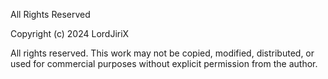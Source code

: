 All Rights Reserved

Copyright (c) 2024 LordJiriX

All rights reserved. This work may not be copied, modified, distributed, or used for commercial purposes without explicit permission from the author.
